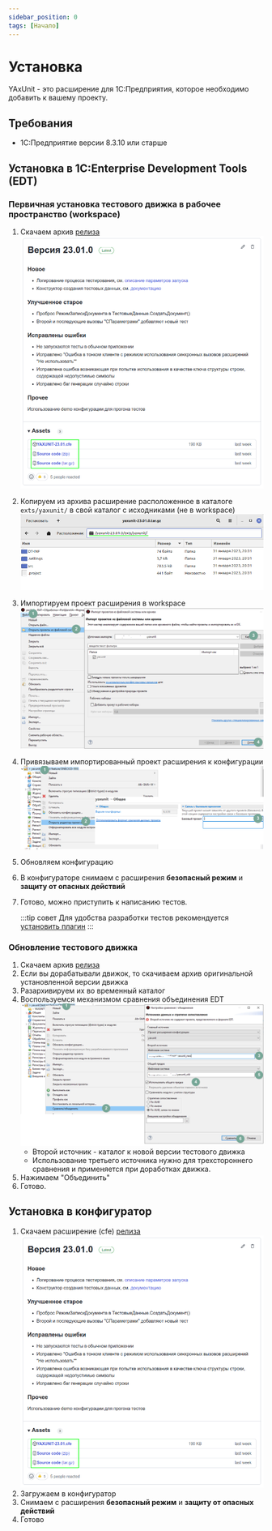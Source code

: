 ```yaml
---
sidebar_position: 0
tags: [Начало]
---
```


# Установка

YAxUnit - это расширение для 1С:Предприятия, которое необходимо добавить к вашему проекту.

## Требования

* 1С:Предприятие версии 8.3.10 или старше

## Установка в 1С:Enterprise Development Tools (EDT)

### Первичная установка тестового движка в рабочее пространство (workspace)

1. Скачаем архив [релиза](https://github.com/bia-technologies/yaxunit/releases/latest)
   ![Страница релиза](images/gh-release.png)

2. Копируем из архива расширение расположенное в каталоге `exts/yaxunit/` в свой каталог с исходниками (не в workspace)
   ![Содержимое архива](images/gh-release-content.png)
3. Импортируем проект расширения в workspace
   ![Импорт проекта](images/project-import.png)
4. Привязываем импортированный проект расширения к конфигурации
   ![Связь с базовым проектом](images/link-base-project.png)
5. Обновляем конфигурацию
6. В конфигураторе снимаем с расширения **безопасный режим** и **защиту от опасных действий**
7. Готово, можно приступить к написанию тестов.

   :::tip совет
   Для удобства разработки тестов рекомендуется [установить плагин](install-plugin.md)
   :::

### Обновление тестового движка

1. Скачаем архив [релиза](https://github.com/bia-technologies/yaxunit/releases/latest)
2. Если вы дорабатывали движок, то скачиваем архив оригинальной установленной версии движка
3. Разархивируем их во временный каталог
4. Воспользуемся механизмом сравнения объединения EDT
    ![Сравнение объединение](images/compare.png)
   * Второй источник - каталог к новой версии тестового движка
   * Использование третьего источника нужно для трехстороннего сравнения и применяется при доработках движка.
5. Нажимаем "Объединить"
6. Готово.

## Установка в конфигуратор

1. Скачаем расширение (cfe) [релиза](https://github.com/bia-technologies/yaxunit/releases/latest)
      ![Страница релиза](images/gh-release.png)
2. Загружаем в конфигуратор
3. Снимаем с расширения **безопасный режим** и **защиту от опасных действий**
4. Готово
